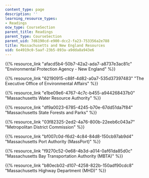 ```yaml
---
content_type: page
description: ''
learning_resource_types:
- Readings
ocw_type: CourseSection
parent_title: Readings
parent_type: CourseSection
parent_uid: 7d6190cd-e900-dcc2-fa23-753356a2e788
title: Massachusetts and New England Resources
uid: 6e4919c0-5aaf-23b5-893a-a9dda8a943e6
---
```


{{% resource_link "afacd5b4-50b7-42a2-ada7-a8737e3ac81c" "Environmental Protection Agency - New England" %}}

{{% resource_link "62190915-c88f-4d82-a0a7-535d37397483" "The Executive Office of Environmental Affairs" %}}

{{% resource_link "e1be09e6-4767-4c7c-b455-a944268437b0" "Massachusetts Water Resource Authority" %}}

{{% resource_link "df9a0023-6785-4245-b70e-67dd51da7f84" "Massachusetts State Forests and Parks" %}}

{{% resource_link "03f82325-2ed2-4a76-800b-22eeb6c043a7" "Metropolitan District Commission" %}}

{{% resource_link "bf007c0d-f6d2-4c84-84d8-150cb97ab9d4" "Massachusetts Port Authority (MassPort)" %}}

{{% resource_link "f9270c52-0e68-4b3d-a014-0af61da85d0c" "Massachusetts Bay Transportation Authority (MBTA)" %}}

{{% resource_link "b80ecb02-d107-4258-822b-150adf90cdc8" "Massachusetts Highway Department (MHD)" %}}